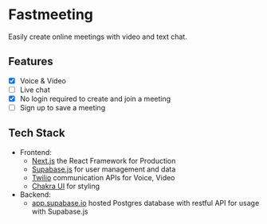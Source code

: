 # Fastmeeting

Easily create online meetings with video and text chat.

## Features

- [x] Voice & Video
- [ ] Live chat
- [x] No login required to create and join a meeting
- [ ] Sign up to save a meeting

## Tech Stack

- Frontend:
  - [Next.js](https://nextjs.org) the React Framework for Production
  - [Supabase.js](https://supabase.io/docs/library/getting-started) for user management and data
  - [Twilio](https://www.twilio.com) communication APIs for Voice, Video
  - [Chakra UI](https://chakra-ui.com/) for styling
- Backend:
  - [app.supabase.io](https://app.supabase.io/) hosted Postgres database with restful API for usage with Supabase.js
